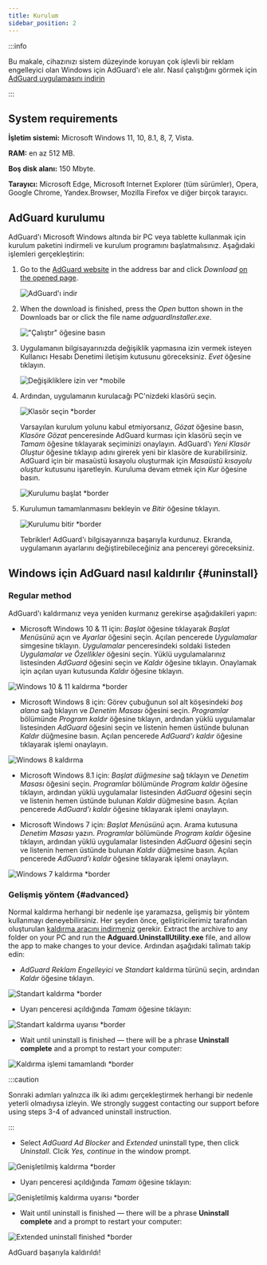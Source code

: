 ```yaml
---
title: Kurulum
sidebar_position: 2
---
```


:::info

Bu makale, cihazınızı sistem düzeyinde koruyan çok işlevli bir reklam engelleyici olan Windows için AdGuard'ı ele alır. Nasıl çalıştığını görmek için [AdGuard uygulamasını indirin](https://agrd.io/download-kb-adblock)

:::

## System requirements

**İşletim sistemi:** Microsoft Windows 11, 10, 8.1, 8, 7, Vista.

**RAM:** en az 512 MB.

**Boş disk alanı:** 150 Mbyte.

**Tarayıcı:** Microsoft Edge, Microsoft Internet Explorer (tüm sürümler), Opera, Google Chrome, Yandex.Browser, Mozilla Firefox ve diğer birçok tarayıcı.

## AdGuard kurulumu

AdGuard'ı Microsoft Windows altında bir PC veya tablette kullanmak için kurulum paketini indirmeli ve kurulum programını başlatmalısınız. Aşağıdaki işlemleri gerçekleştirin:

1. Go to the [AdGuard website](http://adguard.com) in the address bar and click *Download* [on the opened page](https://adguard.com/download.html?auto=1).

   ![AdGuard'ı indir](https://cdn.adtidy.org/content/kb/ad_blocker/windows/installation/download-from-website.png)

2. When the download is finished, press the *Open* button shown in the Downloads bar or click the file name *adguardInstaller.exe*.

   !["Çalıştır" öğesine basın](https://cdn.adtidy.org/content/kb/ad_blocker/windows/installation/click-download.png)

3. Uygulamanın bilgisayarınızda değişiklik yapmasına izin vermek isteyen Kullanıcı Hesabı Denetimi iletişim kutusunu göreceksiniz. *Evet* öğesine tıklayın.

   ![Değişikliklere izin ver *mobile](https://cdn.adtidy.org/content/kb/ad_blocker/windows/installation/allow-changes.png)

4. Ardından, uygulamanın kurulacağı PC'nizdeki klasörü seçin.

   ![Klasör seçin *border](https://cdn.adtidy.org/content/kb/ad_blocker/windows/installation/install-wizard.png)

   Varsayılan kurulum yolunu kabul etmiyorsanız, *Gözat* öğesine basın, *Klasöre Gözat* penceresinde AdGuard kurması için klasörü seçin ve *Tamam* öğesine tıklayarak seçiminizi onaylayın. AdGuard'ı *Yeni Klasör Oluştur* öğesine tıklayıp adını girerek yeni bir klasöre de kurabilirsiniz. AdGuard için bir masaüstü kısayolu oluşturmak için *Masaüstü kısayolu oluştur* kutusunu işaretleyin. Kuruluma devam etmek için *Kur* öğesine basın.

   ![Kurulumu başlat *border](https://cdn.adtidy.org/content/kb/ad_blocker/windows/installation/start-install.png)

5. Kurulumun tamamlanmasını bekleyin ve *Bitir* öğesine tıklayın.

   ![Kurulumu bitir *border](https://cdn.adtidy.org/content/kb/ad_blocker/windows/installation/finish-install.png)

   Tebrikler! AdGuard'ı bilgisayarınıza başarıyla kurdunuz. Ekranda, uygulamanın ayarlarını değiştirebileceğiniz ana pencereyi göreceksiniz.

## Windows için AdGuard nasıl kaldırılır {#uninstall}

### Regular method

AdGuard'ı kaldırmanız veya yeniden kurmanız gerekirse aşağıdakileri yapın:

- Microsoft Windows 10 & 11 için: *Başlat* öğesine tıklayarak *Başlat Menüsünü* açın ve *Ayarlar* öğesini seçin. Açılan pencerede *Uygulamalar* simgesine tıklayın. *Uygulamalar* penceresindeki soldaki listeden *Uygulamalar ve Özellikler* öğesini seçin. Yüklü uygulamalarınız listesinden *AdGuard* öğesini seçin ve *Kaldır* öğesine tıklayın. Onaylamak için açılan uyarı kutusunda *Kaldır* öğesine tıklayın.

![Windows 10 & 11 kaldırma *border](https://cdn.adtidy.org/content/kb/ad_blocker/windows/installation/win10-uninstall.png)

- Microsoft Windows 8 için: Görev çubuğunun sol alt köşesindeki *boş alana* sağ tıklayın ve *Denetim Masası* öğesini seçin. *Programlar* bölümünde *Program kaldır* öğesine tıklayın, ardından yüklü uygulamalar listesinden *AdGuard* öğesini seçin ve listenin hemen üstünde bulunan *Kaldır* düğmesine basın. Açılan pencerede *AdGuard'ı kaldır* öğesine tıklayarak işlemi onaylayın.

![Windows 8 kaldırma](https://cdn.adtidy.org/content/kb/ad_blocker/windows/installation/win8-uninstall.png)

- Microsoft Windows 8.1 için: *Başlat düğmesine* sağ tıklayın ve *Denetim Masası* öğesini seçin. *Programlar* bölümünde *Program kaldır* öğesine tıklayın, ardından yüklü uygulamalar listesinden *AdGuard* öğesini seçin ve listenin hemen üstünde bulunan *Kaldır* düğmesine basın. Açılan pencerede *AdGuard'ı kaldır* öğesine tıklayarak işlemi onaylayın.

- Microsoft Windows 7 için: *Başlat Menüsünü* açın. Arama kutusuna *Denetim Masası* yazın. *Programlar* bölümünde *Program kaldır* öğesine tıklayın, ardından yüklü uygulamalar listesinden *AdGuard* öğesini seçin ve listenin hemen üstünde bulunan *Kaldır* düğmesine basın. Açılan pencerede *AdGuard'ı kaldır* öğesine tıklayarak işlemi onaylayın.

![Windows 7 kaldırma *border](https://cdn.adtidy.org/content/kb/ad_blocker/windows/installation/win7-uninstall.png)

### Gelişmiş yöntem {#advanced}

Normal kaldırma herhangi bir nedenle işe yaramazsa, gelişmiş bir yöntem kullanmayı deneyebilirsiniz. Her şeyden önce, geliştiricilerimiz tarafından oluşturulan [kaldırma aracını indirmeniz](https://cdn.adtidy.org/distr/windows/Uninstall_Utility.zip) gerekir. Extract the archive to any folder on your PC and run the **Adguard.UninstallUtility.exe** file, and allow the app to make changes to your device. Ardından aşağıdaki talimatı takip edin:

- *AdGuard Reklam Engelleyici* ve *Standart* kaldırma türünü seçin, ardından *Kaldır* öğesine tıklayın.

![Standart kaldırma *border](https://cdn.adtidy.org/content/kb/ad_blocker/windows/installation/ab_standard.jpg)

- Uyarı penceresi açıldığında *Tamam* öğesine tıklayın:

![Standart kaldırma uyarısı *border](https://cdn.adtidy.org/content/kb/ad_blocker/windows/installation/ab_extended_warning.jpg)

- Wait until uninstall is finished — there will be a phrase **Uninstall complete** and a prompt to restart your computer:

![Kaldırma işlemi tamamlandı *border](https://cdn.adtidy.org/content/kb/ad_blocker/windows/installation/ab_standard_complete.jpg)

:::caution

Sonraki adımları yalnızca ilk iki adımı gerçekleştirmek herhangi bir nedenle yeterli olmadıysa izleyin. We strongly suggest contacting our support before using steps 3-4 of advanced uninstall instruction.

:::

- Select *AdGuard Ad Blocker* and *Extended* uninstall type, then click *Uninstall*. Clcik *Yes, continue* in the window prompt.

![Genişletilmiş kaldırma *border](https://cdn.adtidy.org/content/kb/ad_blocker/windows/installation/ab_extended.jpg)

- Uyarı penceresi açıldığında *Tamam* öğesine tıklayın:

![Genişletilmiş kaldırma uyarısı *border](https://cdn.adtidy.org/content/kb/ad_blocker/windows/installation/ab_extended_warning.jpg)

- Wait until uninstall is finished — there will be a phrase **Uninstall complete** and a prompt to restart your computer:

![Extended uninstall finished *border](https://cdn.adtidy.org/content/kb/ad_blocker/windows/installation/ab_extended_complete.jpg)

AdGuard başarıyla kaldırıldı!
